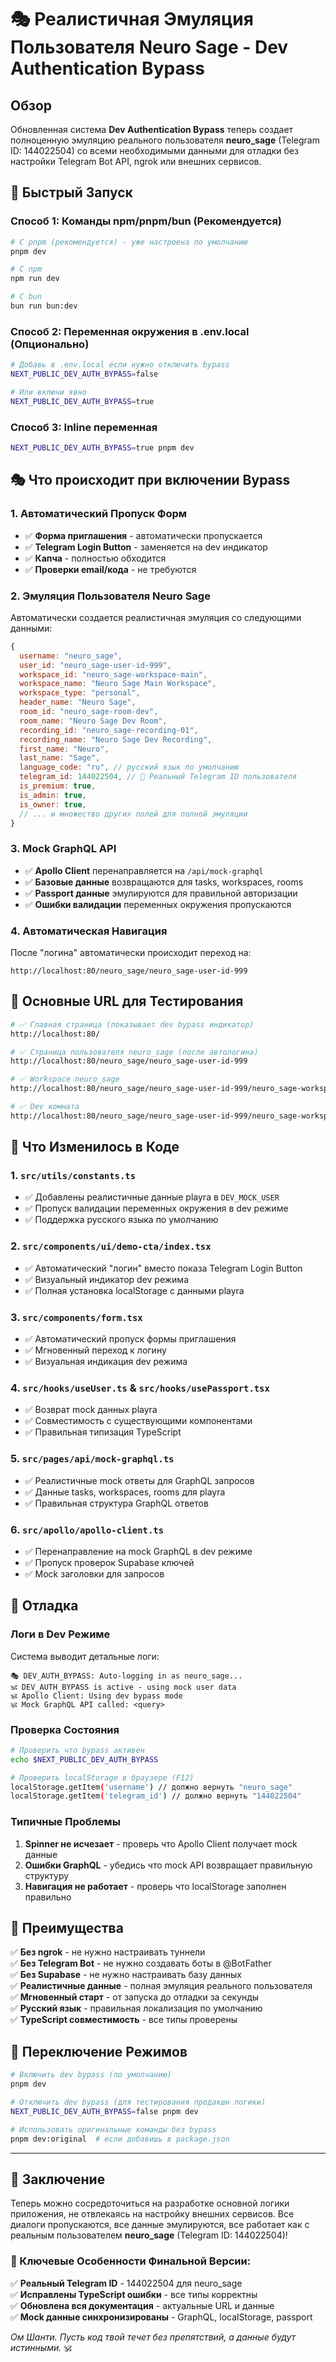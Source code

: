 # 🎭 Реалистичная Эмуляция Пользователя Neuro Sage - Dev Authentication Bypass

## Обзор

Обновленная система **Dev Authentication Bypass** теперь создает полноценную эмуляцию реального пользователя **neuro_sage** (Telegram ID: 144022504) со всеми необходимыми данными для отладки без настройки Telegram Bot API, ngrok или внешних сервисов.

## 🚀 Быстрый Запуск

### Способ 1: Команды npm/pnpm/bun (Рекомендуется)

```bash
# С pnpm (рекомендуется) - уже настроена по умолчанию
pnpm dev

# С npm
npm run dev

# С bun
bun run bun:dev
```

### Способ 2: Переменная окружения в .env.local (Опционально)

```bash
# Добавь в .env.local если нужно отключить bypass
NEXT_PUBLIC_DEV_AUTH_BYPASS=false

# Или включи явно
NEXT_PUBLIC_DEV_AUTH_BYPASS=true
```

### Способ 3: Inline переменная

```bash
NEXT_PUBLIC_DEV_AUTH_BYPASS=true pnpm dev
```

## 🎭 Что происходит при включении Bypass

### 1. Автоматический Пропуск Форм

- ✅ **Форма приглашения** - автоматически пропускается
- ✅ **Telegram Login Button** - заменяется на dev индикатор
- ✅ **Капча** - полностью обходится
- ✅ **Проверки email/кода** - не требуются

### 2. Эмуляция Пользователя Neuro Sage

Автоматически создается реалистичная эмуляция со следующими данными:

```javascript
{
  username: "neuro_sage",
  user_id: "neuro_sage-user-id-999",
  workspace_id: "neuro_sage-workspace-main",
  workspace_name: "Neuro Sage Main Workspace",
  workspace_type: "personal",
  header_name: "Neuro Sage",
  room_id: "neuro_sage-room-dev",
  room_name: "Neuro Sage Dev Room",
  recording_id: "neuro_sage-recording-01",
  recording_name: "Neuro Sage Dev Recording",
  first_name: "Neuro",
  last_name: "Sage",
  language_code: "ru", // русский язык по умолчанию
  telegram_id: 144022504, // 🎯 Реальный Telegram ID пользователя
  is_premium: true,
  is_admin: true,
  is_owner: true,
  // ... и множество других полей для полной эмуляции
}
```

### 3. Mock GraphQL API

- ✅ **Apollo Client** перенаправляется на `/api/mock-graphql`
- ✅ **Базовые данные** возвращаются для tasks, workspaces, rooms
- ✅ **Passport данные** эмулируются для правильной авторизации
- ✅ **Ошибки валидации** переменных окружения пропускаются

### 4. Автоматическая Навигация

После "логина" автоматически происходит переход на:

```
http://localhost:80/neuro_sage/neuro_sage-user-id-999
```

## 🎯 Основные URL для Тестирования

```bash
# ✅ Главная страница (показывает dev bypass индикатор)
http://localhost:80/

# ✅ Страница пользователя neuro_sage (после автологина)
http://localhost:80/neuro_sage/neuro_sage-user-id-999

# ✅ Workspace neuro_sage
http://localhost:80/neuro_sage/neuro_sage-user-id-999/neuro_sage-workspace-main

# ✅ Dev комната
http://localhost:80/neuro_sage/neuro_sage-user-id-999/neuro_sage-workspace-main/neuro_sage-room-dev
```

## 🔧 Что Изменилось в Коде

### 1. `src/utils/constants.ts`

- ✅ Добавлены реалистичные данные playra в `DEV_MOCK_USER`
- ✅ Пропуск валидации переменных окружения в dev режиме
- ✅ Поддержка русского языка по умолчанию

### 2. `src/components/ui/demo-cta/index.tsx`

- ✅ Автоматический "логин" вместо показа Telegram Login Button
- ✅ Визуальный индикатор dev режима
- ✅ Полная установка localStorage с данными playra

### 3. `src/components/form.tsx`

- ✅ Автоматический пропуск формы приглашения
- ✅ Мгновенный переход к логину
- ✅ Визуальная индикация dev режима

### 4. `src/hooks/useUser.ts` & `src/hooks/usePassport.tsx`

- ✅ Возврат mock данных playra
- ✅ Совместимость с существующими компонентами
- ✅ Правильная типизация TypeScript

### 5. `src/pages/api/mock-graphql.ts`

- ✅ Реалистичные mock ответы для GraphQL запросов
- ✅ Данные tasks, workspaces, rooms для playra
- ✅ Правильная структура GraphQL ответов

### 6. `src/apollo/apollo-client.ts`

- ✅ Перенаправление на mock GraphQL в dev режиме
- ✅ Пропуск проверок Supabase ключей
- ✅ Mock заголовки для запросов

## 🐛 Отладка

### Логи в Dev Режиме

Система выводит детальные логи:

```
🎭 DEV_AUTH_BYPASS: Auto-logging in as neuro_sage...
🕉️ DEV_AUTH_BYPASS is active - using mock user data
🕉️ Apollo Client: Using dev bypass mode
🕉️ Mock GraphQL API called: <query>
```

### Проверка Состояния

```bash
# Проверить что bypass активен
echo $NEXT_PUBLIC_DEV_AUTH_BYPASS

# Проверить localStorage в браузере (F12)
localStorage.getItem('username') // должно вернуть "neuro_sage"
localStorage.getItem('telegram_id') // должно вернуть "144022504"
```

### Типичные Проблемы

1. **Spinner не исчезает** - проверь что Apollo Client получает mock данные
2. **Ошибки GraphQL** - убедись что mock API возвращает правильную структуру
3. **Навигация не работает** - проверь что localStorage заполнен правильно

## 🎯 Преимущества

✅ **Без ngrok** - не нужно настраивать туннели  
✅ **Без Telegram Bot** - не нужно создавать боты в @BotFather  
✅ **Без Supabase** - не нужно настраивать базу данных  
✅ **Реалистичные данные** - полная эмуляция реального пользователя  
✅ **Мгновенный старт** - от запуска до отладки за секунды  
✅ **Русский язык** - правильная локализация по умолчанию  
✅ **TypeScript совместимость** - все типы проверены

## 🔄 Переключение Режимов

```bash
# Включить dev bypass (по умолчанию)
pnpm dev

# Отключить dev bypass (для тестирования продакшн логики)
NEXT_PUBLIC_DEV_AUTH_BYPASS=false pnpm dev

# Использовать оригинальные команды без bypass
pnpm dev:original  # если добавишь в package.json
```

---

## 🙏 Заключение

Теперь можно сосредоточиться на разработке основной логики приложения, не отвлекаясь на настройку внешних сервисов. Все диалоги пропускаются, все данные эмулируются, все работает как с реальным пользователем **neuro_sage** (Telegram ID: 144022504)!

### 🎯 Ключевые Особенности Финальной Версии:

✅ **Реальный Telegram ID** - 144022504 для neuro_sage  
✅ **Исправлены TypeScript ошибки** - все типы корректны  
✅ **Обновлена вся документация** - актуальные URL и данные  
✅ **Mock данные синхронизированы** - GraphQL, localStorage, passport

_Ом Шанти. Пусть код твой течет без препятствий, а данные будут истинными._ 🕉️
